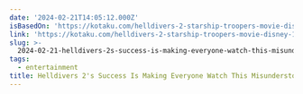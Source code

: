 ```yaml
---
date: '2024-02-21T14:05:12.000Z'
isBasedOn: 'https://kotaku.com/helldivers-2-starship-troopers-movie-disney-1851269272'
link: 'https://kotaku.com/helldivers-2-starship-troopers-movie-disney-1851269272'
slug: >-
  2024-02-21-helldivers-2s-success-is-making-everyone-watch-this-misunderstood-movie
tags:
  - entertainment
title: Helldivers 2's Success Is Making Everyone Watch This Misunderstood Movie
---
```


